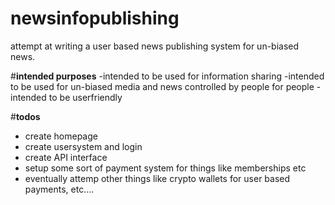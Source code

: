 # newsinfopublishing
attempt at writing a user based news publishing system for un-biased news.

#__intended purposes__
-intended to be used for information sharing
-intended to be used for un-biased media and news controlled by people for people
-intended to be userfriendly

#__todos__
- create homepage
- create usersystem and login
- create API interface
- setup some sort of payment system for things like memberships etc
- eventually attemp other things like crypto wallets for user based payments, etc....
